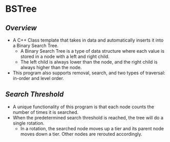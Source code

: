 # BSTree
*Overview*
-
- A C++ Class template that takes in data and automatically inserts it into a Binary Search Tree.
  - A Binary Search Tree is a type of data structure where each value is stored in a node with a left and right child.
  - The left child is always lower than the node, and the right child is always higher than the node.
- This program also supports removal, search, and two types of traversal: in-order and level order.
  
*Search Threshold*
-
- A unique functionality of this program is that each node counts the number of times it is searched.
- When the predetermined search threshold is reached, the tree will do a single rotation.
  - In a rotation, the searched node moves up a tier and its parent node moves down a tier. Other nodes are rerouted accordingly. 
